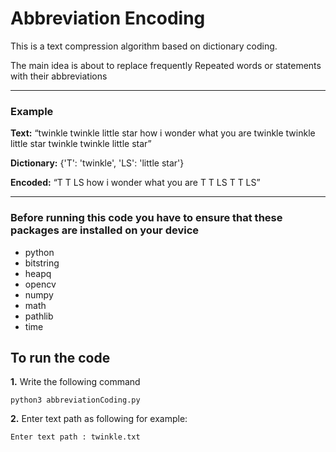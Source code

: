 # **Abbreviation Encoding**
This is a text compression algorithm based on dictionary coding.

The main idea is about to replace frequently Repeated words or statements with their abbreviations
______________________________________________________________________________________________________

### **Example** 
**Text:** “twinkle twinkle little star how i wonder what you are twinkle twinkle little	 star twinkle twinkle little star”

**Dictionary:** {'T': 'twinkle', 'LS': 'little star'}

**Encoded:** “T T LS how i wonder what you are T T LS T T LS”

______________________________________________________________________________________________________
### **Before running this code you have to ensure that these packages are installed on your device**
* 	python
* 	bitstring
* 	heapq
* 	opencv
* 	numpy
* 	math
*	pathlib
* 	time

## **To run the code**
**1.** Write the following command
``````````````````````````````
python3 abbreviationCoding.py
``````````````````````````````
**2.** Enter text path as following for example:
``````````````````````````````
Enter text path : twinkle.txt
``````````````````````````````